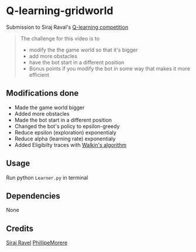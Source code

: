 # Q-learning-gridworld

Submission to Siraj Raval's [Q-learning competition](https://www.youtube.com/watch?v=A5eihauRQvo&t=1s)

> The challenge for this video is to 
> * modify the the game world so that it's bigger
> * add more obstacles
> * have the bot start in a different position
> * Bonus points if you modify the bot in some way that makes it more efficient

## Modifications done  
* Made the game world bigger
* Added more obstacles
* Made the bot start in a different position
* Changed the bot's policy to epsilon-greedy
* Reduce epsilon (exploration) exponentialy
* Reduce alpha (learning rate) exponentialy
* Added Eligibilty traces with [Walkin's algorithm](https://webdocs.cs.ualberta.ca/~sutton/book/ebook/node78.html)

## Usage
Run python `Learner.py` in terminal

## Dependencies
None

## Credits
[Siraj Ravel](https://github.com/llSourcell/q_learning_demo/)
[PhillipeMorere](https://github.com/PhilippeMorere)
